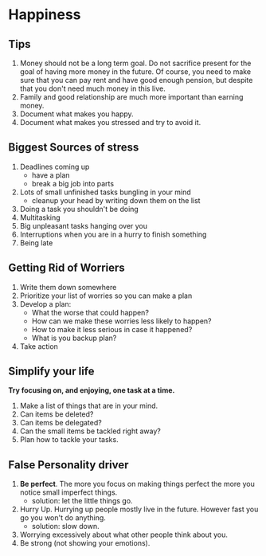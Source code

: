 # Happiness

## Tips
1. Money should not be a long term goal. Do not sacrifice present for the goal of having more money in the future. Of course, you need to make sure that you can pay rent and have good enough pension, but despite that you don't need much money in this live.
1. Family and good relationship are much more important than earning money.
1. Document what makes you happy.
1. Document what makes you stressed and try to avoid it.

## Biggest Sources of stress
1. Deadlines coming up
    * have a plan
    * break a big job into parts
1. Lots of small unfinished tasks bungling in your mind
    * cleanup your head by writing down them on the list
1. Doing a task you shouldn't be doing
1. Multitasking
1. Big unpleasant tasks hanging over you
1. Interruptions when you are in a hurry to finish something
1. Being late

## Getting Rid of Worriers
1. Write them down somewhere
1. Prioritize your list of worries so you can make a plan
1. Develop a plan:
    * What the worse that could happen?
    * How can we make these worries less likely to happen?
    * How to make it less serious in case it happened?
    * What is you backup plan?
1. Take action

## Simplify your life
**Try focusing on, and enjoying, one task at a time.**

1. Make a list of things that are in your mind.
1. Can items be deleted?
1. Can items be delegated?
1. Can the small items be tackled right away?
1. Plan how to tackle your tasks.

## False Personality driver
1. **Be perfect**. The more you focus on making things perfect the more you notice small imperfect things.
    * solution: let the little things go.
1. Hurry Up. Hurrying up people mostly live in the future. However fast you go you won't do anything.
    * solution: slow down.
1. Worrying excessively about what other people think about you.
1. Be strong (not showing your emotions).
